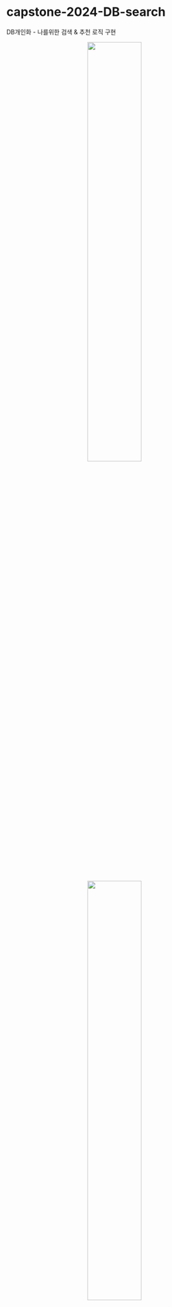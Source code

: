 # capstone-2024-DB-search
DB개인화 - 나를위한 검색 &amp; 추천 로직 구현

<p align="center">
  <img src="https://github.com/SWproject-syu/capstone-2024-DB-search/assets/23623248/fee54658-40bc-45fa-b240-17700a77e9d4" width="50%" />
  <img src="https://github.com/SWproject-syu/capstone-2024-DB-search/assets/23623248/57639caf-a995-49e9-a5d7-083f5ae7205a" width="50%" />
</p>


  <img src="https://github.com/SWproject-syu/capstone-2024-DB-search/assets/23623248/8b2c050c-69dc-4638-8102-b792bfa30f43" width="100%" />


# Result
- [Notion Link](https://www.notion.so/minsekim1/DB-47a6af268ef742f5a498df3948759e40?pvs=4)
